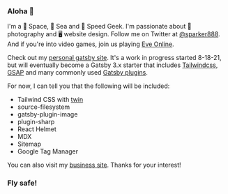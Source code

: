 ### Aloha 🤙

I'm a 🚀 Space, 🐬 Sea and 🚗 Speed Geek. I'm passionate about 📸 photography and 🖥️ website design. Follow me on Twitter at [@sparker888](https://www.twitter.com/sparker888). And if you're into video games, join us playing [Eve Online](https://www.eveonline.com/signup?invc=bed0f5cf-ea4b-4c92-9128-b76165d69757).

Check out my [personal gatsby site](https://ecstatic-elion-b17c35.netlify.app/). It's a work in progress started 8-18-21, but will eventually become a Gatsby 3.x starter that includes [Tailwindcss](https://tailwindcss.com/), [GSAP](https://greensock.com/) and many commonly used [Gatsby plugins](https://www.gatsbyjs.com/plugins).

For now, I can tell you that the following will be included:

- Tailwind CSS with [twin](https://github.com/ben-rogerson/twin.macro)
- source-filesystem
- gatsby-plugin-image
- plugin-sharp
- React Helmet
- MDX
- Sitemap
- Google Tag Manager

You can also visit my [business site](https://www.gravitaldigital.com). Thanks for your interest!

### Fly safe!


<!--
**sparker888/sparker888** is a ✨ _special_ ✨ repository because its `README.md` (this file) appears on your GitHub profile.

Here are some ideas to get you started:

- 🔭 I’m currently working on ...
- 🌱 I’m currently learning ...
- 👯 I’m looking to collaborate on ...
- 🤔 I’m looking for help with ...
- 💬 Ask me about ...
- 📫 How to reach me: ...
- 😄 Pronouns: ...
- ⚡ Fun fact: ...
-->
